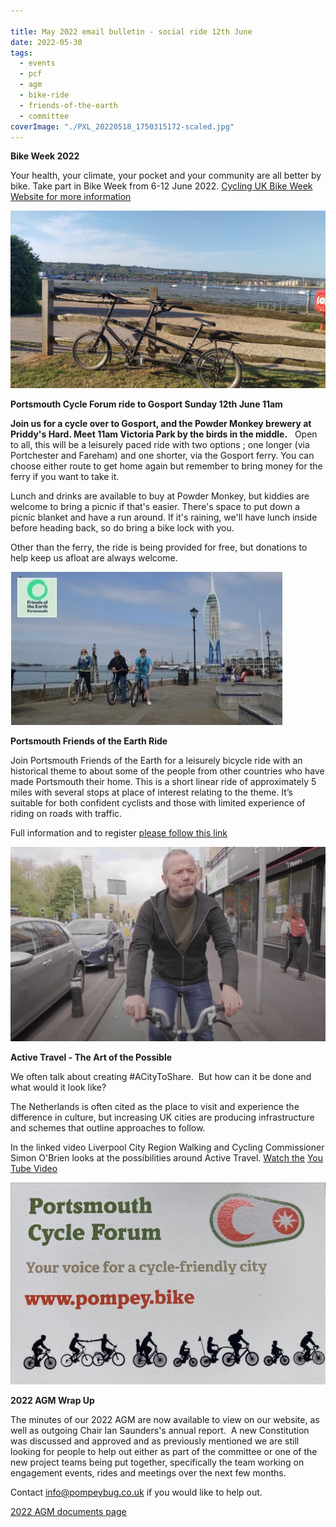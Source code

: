 ```yaml
---

title: May 2022 email bulletin - social ride 12th June
date: 2022-05-30
tags:  
  - events
  - pcf 
  - agm
  - bike-ride
  - friends-of-the-earth
  - committee
coverImage: "./PXL_20220518_1750315172-scaled.jpg"
---
```


**Bike Week 2022**

Your health, your climate, your pocket and your community are all better by bike. Take part in Bike Week from 6-12 June 2022. 
[Cycling UK Bike Week Website for more information](https://www.cyclinguk.org/bikeweek)

![](./47dffa98-d28f-78b4-3ee2-3d3173571034.jpg)

**Portsmouth Cycle Forum ride to Gosport Sunday 12th June 11am** 

**Join us for a cycle over to Gosport, and the Powder Monkey brewery at Priddy's Hard. Meet 11am Victoria Park by the birds in the middle.**   Open to all, this will be a leisurely paced ride with two options ; one longer (via Portchester and Fareham) and one shorter, via the Gosport ferry. You can choose either route to get home again but remember to bring money for the ferry if you want to take it.

Lunch and drinks are available to buy at Powder Monkey, but kiddies are welcome to bring a picnic if that's easier. There's space to put down a picnic blanket and have a run around. If it's raining, we'll have lunch inside before heading back, so do bring a bike lock with you.

Other than the ferry, the ride is being provided for free, but donations to help keep us afloat are always welcome.

![](./0c69f212-4b7c-6541-bcbb-a7f14b926ab0.jpg)

**Portsmouth Friends of the Earth Ride**  
  
Join Portsmouth Friends of the Earth for a leisurely bicycle ride with an historical theme to about some of the people from other countries who have made Portsmouth their home. This is a short linear ride of approximately 5 miles with several stops at place of interest relating to the theme. It’s suitable for both confident cyclists and those with limited experience of riding on roads with traffic.  
  
Full information and to register [please follow this link](https://portsmouthfoe.org/2022/05/13/bike-ride-youre-welcome-finding-refuge-making-a-home-in-portsmouth/)

![](./e0957b61-be9d-fa9c-7aac-efff2b628e2b.png)

**Active Travel - The Art of the Possible**

We often talk about creating #ACityToShare.  But how can it be done and what would it look like?

The Netherlands is often cited as the place to visit and experience the difference in culture, but increasing UK cities are producing infrastructure and schemes that outline approaches to follow.

In the linked video Liverpool City Region Walking and Cycling Commissioner Simon O'Brien looks at the possibilities around Active Travel. [Watch the](https://pompeybug.us5.list-manage.com/track/click?u=2ed916007f1c294faa614a50f&id=dca0ac41bc&e=d6f4bfca9e) [You Tube Video](https://www.youtube.com/watch?v=5om1yL7Jxaw&ab_channel=LiverpoolCityRegionCombinedAuthority)

![](./3d62509e-6c94-5f77-2d55-5df248a35529.jpeg)

**2022 AGM Wrap Up**

The minutes of our 2022 AGM are now available to view on our website, as well as outgoing Chair Ian Saunders's annual report.  A new Constitution was discussed and approved and as previously mentioned we are still looking for people to help out either as part of the committee or one of the new project teams being put together, specifically the team working on engagement events, rides and meetings over the next few months. 

Contact [info@pompeybug.co.uk](mailto:info@pompeybug.co.uk?subject=Helping%20Out%20with%20PCF) if you would like to help out.

[2022 AGM documents page](https://www.pompeybug.co.uk/2022-agm-documents/)
